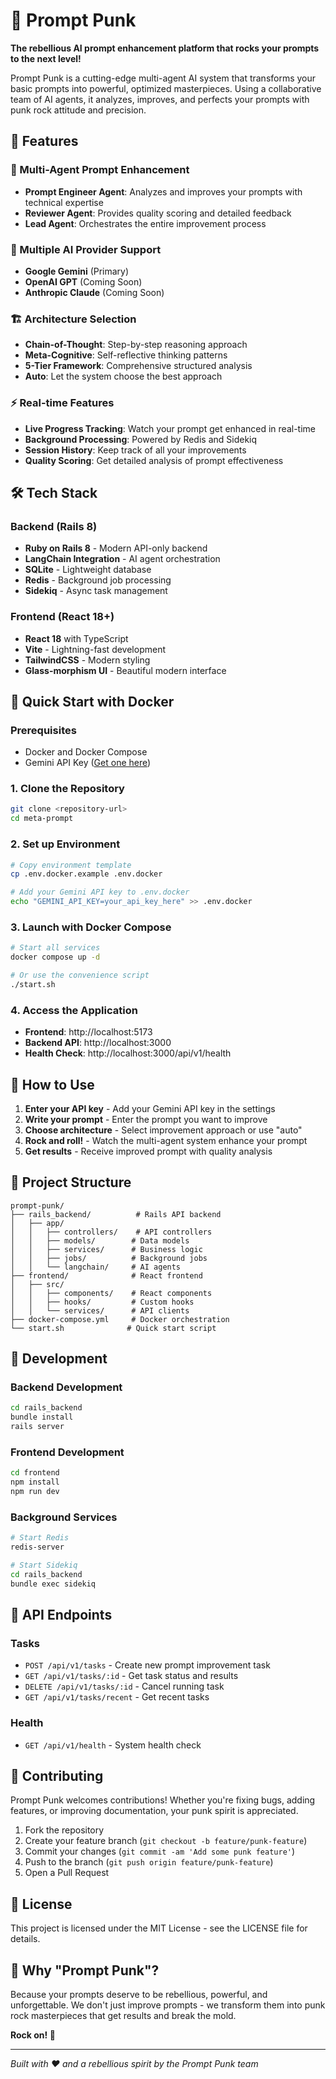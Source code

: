# 🎸 Prompt Punk

**The rebellious AI prompt enhancement platform that rocks your prompts to the next level!**

Prompt Punk is a cutting-edge multi-agent AI system that transforms your basic prompts into powerful, optimized masterpieces. Using a collaborative team of AI agents, it analyzes, improves, and perfects your prompts with punk rock attitude and precision.

## 🚀 Features

### 🎯 Multi-Agent Prompt Enhancement
- **Prompt Engineer Agent**: Analyzes and improves your prompts with technical expertise
- **Reviewer Agent**: Provides quality scoring and detailed feedback
- **Lead Agent**: Orchestrates the entire improvement process

### 🤖 Multiple AI Provider Support
- **Google Gemini** (Primary)
- **OpenAI GPT** (Coming Soon)
- **Anthropic Claude** (Coming Soon)

### 🏗️ Architecture Selection
- **Chain-of-Thought**: Step-by-step reasoning approach
- **Meta-Cognitive**: Self-reflective thinking patterns
- **5-Tier Framework**: Comprehensive structured analysis
- **Auto**: Let the system choose the best approach

### ⚡ Real-time Features
- **Live Progress Tracking**: Watch your prompt get enhanced in real-time
- **Background Processing**: Powered by Redis and Sidekiq
- **Session History**: Keep track of all your improvements
- **Quality Scoring**: Get detailed analysis of prompt effectiveness

## 🛠️ Tech Stack

### Backend (Rails 8)
- **Ruby on Rails 8** - Modern API-only backend
- **LangChain Integration** - AI agent orchestration
- **SQLite** - Lightweight database
- **Redis** - Background job processing
- **Sidekiq** - Async task management

### Frontend (React 18+)
- **React 18** with TypeScript
- **Vite** - Lightning-fast development
- **TailwindCSS** - Modern styling
- **Glass-morphism UI** - Beautiful modern interface

## 🐳 Quick Start with Docker

### Prerequisites
- Docker and Docker Compose
- Gemini API Key ([Get one here](https://makersuite.google.com/app/apikey))

### 1. Clone the Repository
```bash
git clone <repository-url>
cd meta-prompt
```

### 2. Set up Environment
```bash
# Copy environment template
cp .env.docker.example .env.docker

# Add your Gemini API key to .env.docker
echo "GEMINI_API_KEY=your_api_key_here" >> .env.docker
```

### 3. Launch with Docker Compose
```bash
# Start all services
docker compose up -d

# Or use the convenience script
./start.sh
```

### 4. Access the Application
- **Frontend**: http://localhost:5173
- **Backend API**: http://localhost:3000
- **Health Check**: http://localhost:3000/api/v1/health

## 🎸 How to Use

1. **Enter your API key** - Add your Gemini API key in the settings
2. **Write your prompt** - Enter the prompt you want to improve
3. **Choose architecture** - Select improvement approach or use "auto"
4. **Rock and roll!** - Watch the multi-agent system enhance your prompt
5. **Get results** - Receive improved prompt with quality analysis

## 📁 Project Structure

```
prompt-punk/
├── rails_backend/          # Rails API backend
│   ├── app/
│   │   ├── controllers/    # API controllers
│   │   ├── models/        # Data models
│   │   ├── services/      # Business logic
│   │   ├── jobs/          # Background jobs
│   │   └── langchain/     # AI agents
├── frontend/              # React frontend
│   ├── src/
│   │   ├── components/    # React components
│   │   ├── hooks/         # Custom hooks
│   │   └── services/      # API clients
├── docker-compose.yml     # Docker orchestration
└── start.sh              # Quick start script
```

## 🔧 Development

### Backend Development
```bash
cd rails_backend
bundle install
rails server
```

### Frontend Development
```bash
cd frontend
npm install
npm run dev
```

### Background Services
```bash
# Start Redis
redis-server

# Start Sidekiq
cd rails_backend
bundle exec sidekiq
```

## 🎯 API Endpoints

### Tasks
- `POST /api/v1/tasks` - Create new prompt improvement task
- `GET /api/v1/tasks/:id` - Get task status and results
- `DELETE /api/v1/tasks/:id` - Cancel running task
- `GET /api/v1/tasks/recent` - Get recent tasks

### Health
- `GET /api/v1/health` - System health check

## 🤝 Contributing

Prompt Punk welcomes contributions! Whether you're fixing bugs, adding features, or improving documentation, your punk spirit is appreciated.

1. Fork the repository
2. Create your feature branch (`git checkout -b feature/punk-feature`)
3. Commit your changes (`git commit -am 'Add some punk feature'`)
4. Push to the branch (`git push origin feature/punk-feature`)
5. Open a Pull Request

## 📜 License

This project is licensed under the MIT License - see the LICENSE file for details.

## 🎸 Why "Prompt Punk"?

Because your prompts deserve to be rebellious, powerful, and unforgettable. We don't just improve prompts - we transform them into punk rock masterpieces that get results and break the mold.

**Rock on! 🤘**

---

*Built with ❤️ and a rebellious spirit by the Prompt Punk team*
